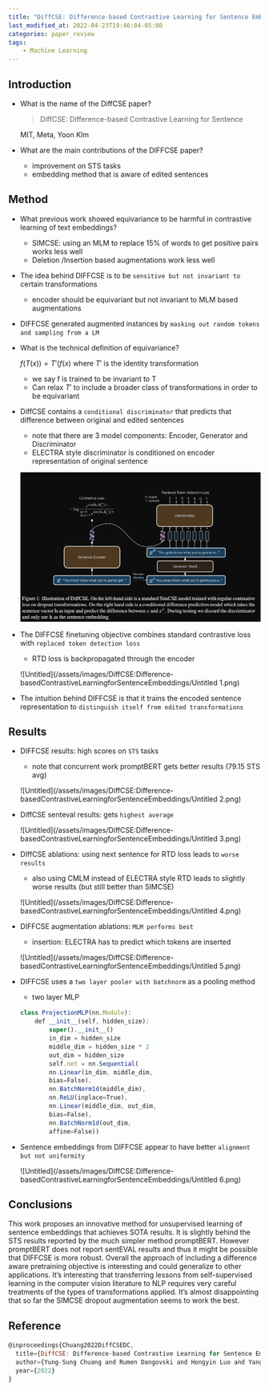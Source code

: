 ```yaml
---
title: "DiffCSE: Difference-based Contrastive Learning for Sentence Embeddings"
last_modified_at: 2022-04-23T19:46:04-05:00
categories: paper_review
tags:
    - Machine Learning
---
```


## Introduction

- What is the name of the DiffCSE paper?
    
    > DiffCSE: Difference-based Contrastive Learning for Sentence
    > 
    
    MIT, Meta, Yoon KIm
    
- What are the main contributions of the DIFFCSE paper?
    - improvement on STS tasks
    - embedding method that is aware of edited sentences

## Method

- What previous work showed equivariance to be harmful in contrastive learning of text embeddings?
    - SIMCSE: using an MLM to replace 15% of words to get positive pairs works less well
    - Deletion /Insertion based augmentations work less well
- The idea behind DIFFCSE is to be `sensitive but not invariant to` certain transformations
    - encoder should be equivariant but not invariant to MLM based augmentations
- DIFFCSE generated augmented instances by `masking out random tokens and sampling from a LM`
    
    
- What is the technical definition of equivariance?
    
    $f(T(x)) = T'(f(x)$ where $T'$ is the identity transformation
    
    - we say f is trained to be invariant to T
    - Can relax $T'$ to include a broader class of transformations in order to be equivariant
    
- DiffCSE contains a `conditional discriminator` that predicts that difference between original and edited sentences
    - note that there are 3 model components: Encoder, Generator and Discriminator
    - ELECTRA style discriminator is conditioned on encoder representation of original sentence
    
    ![Untitled](/assets/images/DiffCSE:Difference-basedContrastiveLearningforSentenceEmbeddings/Untitled.png)
    
- The DIFFCSE finetuning objective combines standard contrastive loss with `replaced token detection loss`
    - RTD loss is backpropagated through the encoder
    
    ![Untitled](/assets/images/DiffCSE:Difference-basedContrastiveLearningforSentenceEmbeddings/Untitled 1.png)
    
- The intuition behind DIFFCSE is that it trains the encoded sentence representation to `distinguish itself from edited transformations`
    
    

## Results

- DIFFCSE results: high scores on `STS` tasks
    - note that concurrent work promptBERT gets better results (79.15 STS avg)
    
    ![Untitled](/assets/images/DiffCSE:Difference-basedContrastiveLearningforSentenceEmbeddings/Untitled 2.png)
    
- DiffCSE senteval results: gets `highest average`
    
    ![Untitled](/assets/images/DiffCSE:Difference-basedContrastiveLearningforSentenceEmbeddings/Untitled 3.png)
    
- DIffCSE ablations: using next sentence for RTD loss leads to `worse results`
    - also using CMLM instead of ELECTRA style RTD leads to slightly worse results (but still better than SIMCSE)
    
    ![Untitled](/assets/images/DiffCSE:Difference-basedContrastiveLearningforSentenceEmbeddings/Untitled 4.png)
    
- DIFFCSE augmentation ablations: `MLM performs best`
    - insertion: ELECTRA has to predict which tokens are inserted
    
    ![Untitled](/assets/images/DiffCSE:Difference-basedContrastiveLearningforSentenceEmbeddings/Untitled 5.png)
    
- DIFFCSE uses a `two layer pooler with batchnorm` as a pooling method
    - two layer MLP
    
    ```jsx
    class ProjectionMLP(nn.Module):
    	def __init__(self, hidden_size):
    		super().__init__()
    		in_dim = hidden_size
    		middle_dim = hidden_size * 2
    		out_dim = hidden_size
    		self.net = nn.Sequential(
    		nn.Linear(in_dim, middle_dim,
    		bias=False),
    		nn.BatchNorm1d(middle_dim),
    		nn.ReLU(inplace=True),
    		nn.Linear(middle_dim, out_dim,
    		bias=False),
    		nn.BatchNorm1d(out_dim,
    		affine=False))
    ```
    
- Sentence embeddings from DIFFCSE appear to have better `alignment but not uniformity`
    
    ![Untitled](/assets/images/DiffCSE:Difference-basedContrastiveLearningforSentenceEmbeddings/Untitled 6.png)
    

## Conclusions

This work proposes an innovative method for unsupervised learning of sentence embeddings that achieves SOTA results. It is slightly behind the STS results reported by the much simpler method promptBERT. However promptBERT does not report sentEVAL results and thus it might be possible that DIFFCSE is more robust. Overall the approach of including a difference aware pretraining objective is interesting and could generalize to other applications. It’s interesting that transferring lessons from self-supervised learning in the computer vision literature to NLP requires very careful treatments of the types of transformations applied. It’s almost disappointing that so far the SIMCSE dropout augmentation seems to work the best.

## Reference

```jsx
@inproceedings{Chuang2022DiffCSEDC,
  title={DiffCSE: Difference-based Contrastive Learning for Sentence Embeddings},
  author={Yung-Sung Chuang and Rumen Dangovski and Hongyin Luo and Yang Zhang and Shiyu Chang and Marin Soljavci'c and Shang-Wen Li and Wen-tau Yih and Yoon Kim and James R. Glass},
  year={2022}
}
```